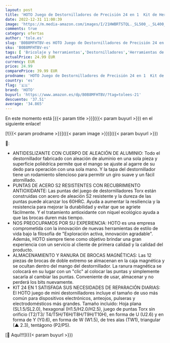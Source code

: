 ```yaml
---
layout: post
title: 'HOTO Juego de Destornilladores de Precisión 24 en 1  Kit de Herramientas Mini con 24 Puntas de Acero S2  Forma de Bolígrafo Manual  Ideal para Electrónica  Anteojos y Pulseras  Gris Pizarra- P1'
date: 2022-12-31 11:00:39
image: 'https://m.media-amazon.com/images/I/21HWBRTSTQL._SL500_._SL400_.jpg'
comments: true
category: ofertas
author: 'tole.es'
slug: 'B0B8MFHTBV-es HOTO Juego de Destornilladores de Precisión 24 en 1 Kit de...'
sku: 'B0B8MFHTBV-es'
tags: [ 'Bricolaje y herramientas','Destornilladores','Herramientas de mano','Herramientas manuales y eléctricas','Juegos de destornilladores','bolígrafo','hoto','🇪🇸', ]
actualPrice: 24.99 EUR
currency: EUR
price: 24.99
comparePrice: 39.99 EUR
prodname: 'HOTO Juego de Destornilladores de Precisión 24 en 1  Kit de Herramientas Mini con 24 Puntas de Acero S2  Forma de Bolígrafo Manual  Ideal para Electrónica  Anteojos y Pulseras  Gris Pizarra- P1'
country: 'es'
flag: '🇪🇸'
brand: 'HOTO'
buyurl: 'https://www.amazon.es/dp/B0B8MFHTBV/?tag=tolees-21'
descuento: '37.51'
average: '34.865'
---
```


En este momento está [{{< param title >}}]({{< param buyurl >}}) en el siguiente enlace!

[![{{< param prodname >}}]({{< param image >}})]({{< param buyurl >}})

🔎:

- ANTIDESLIZANTE CON CUERPO DE ALEACIÓN DE ALUMINIO: Todo el destornillador fabricado con aleación de aluminio en una sola pieza y superficie poliédrica permite que el mango se ajuste al agarre de su dedo para operación con una sola mano. Y la tapa del destornillador tiene un rodamiento silencioso para permitir un giro suave y un fácil atornillado.
- PUNTAS DE ACERO S2 RESISTENTES CON RECUBRIMIENTO ANTIOXIDANTE: Las puntas del juego de destornilladores Torx están construidas con acero de aleación S2 resistente y la dureza de las puntas puede alcanzar los 60HRC. Ayuda a aumentar la resiliencia y la resistencia para mejorar la durabilidad y evitar que se agriete fácilmente. Y el tratamiento antioxidante con níquel ecológico ayuda a que las brocas duren más tiempo.
- NOS PREOCUPAMOS POR SU EXPERIENCIA: HOTO es una empresa comprometida con la innovación de nuevas herramientas de estilo de vida bajo la filosofía de "Exploración activa, innovación agradable". Además, HOTO siempre tiene como objetivo brindar una gran experiencia con un servicio al cliente de primera calidad y la calidad del producto.
- ALMACENAMIENTO Y RANURA DE BROCAS MAGNÉTICAS: Las 12 piezas de brocas de doble extremo se almacenan en la caja magnética y se ocultan dentro del mango del destornillador. La ranura magnética se colocará en su lugar con un "clic" al colocar las puntas y simplemente sacarla al cambiar las puntas. Conveniente de usar, almacenar y no perderá los bits nuevamente.
- KIT 24 EN 1 SATISFAGA SUS NECESIDADES DE REPARACIÓN DIARIAS: El HOTO juego de mini destornilladores incluye el tamaño de uso más común para dispositivos electrónicos, anteojos, pulseras y electrodomésticos más grandes. Tamaño incluido: Hoja plana (SL1.5/SL2.0), hexagonal (H1.5/H2.0/H2.5), juego de puntas Torx sin orificio (T2/T3/ T4/T5H/T6H/T8H/T9H/T10H), en forma de U (U2.6) y en forma de Y (Y0.6), en forma de W (W1.5), de tres alas (TW1), triangular (▲ 2.3), tentágono (P2/P5).

[🛒 Aquí!!!]({{< param buyurl >}})
